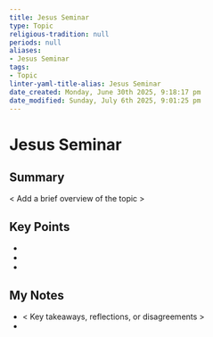 ```yaml
---
title: Jesus Seminar
type: Topic
religious-tradition: null
periods: null
aliases:
- Jesus Seminar
tags:
- Topic
linter-yaml-title-alias: Jesus Seminar
date_created: Monday, June 30th 2025, 9:18:17 pm
date_modified: Sunday, July 6th 2025, 9:01:25 pm
---
```


# Jesus Seminar

## Summary
< Add a brief overview of the topic >

## Key Points
- 
- 
- 

## My Notes
- < Key takeaways, reflections, or disagreements >
- 